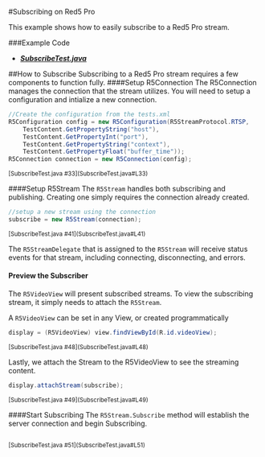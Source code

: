 #Subscribing on Red5 Pro

This example shows how to easily subscribe to a Red5 Pro stream.

###Example Code

- ***[SubscribeTest.java](SubscribeTest.java)***

##How to Subscribe
Subscribing to a Red5 Pro stream requires a few components to function fully.
####Setup R5Connection
The R5Connection manages the connection that the stream utilizes.  You will need to setup a configuration and intialize a new connection.

```Java
//Create the configuration from the tests.xml
R5Configuration config = new R5Configuration(R5StreamProtocol.RTSP,
	TestContent.GetPropertyString("host"),
	TestContent.GetPropertyInt("port"),
	TestContent.GetPropertyString("context"),
	TestContent.GetPropertyFloat("buffer_time"));
R5Connection connection = new R5Connection(config);
```
<sup>
[SubscribeTest.java #33](SubscribeTest.java#L33)
</sup>

####Setup R5Stream
The `R5Stream` handles both subscribing and publishing.  Creating one simply requires the connection already created.

```Java
//setup a new stream using the connection
subscribe = new R5Stream(connection);
```
<sup>
[SubscribeTest.java #41](SubscribeTest.java#L41)
</sup>

The `R5StreamDelegate` that is assigned to the `R5Stream` will receive status events for that stream, including connecting, disconnecting, and errors.


#### Preview the Subscriber
The `R5VideoView` will present subscribed streams.  To view the subscribing stream, it simply needs to attach the `R5Stream`.  

A `R5VideoView` can be set in any View, or created programmatically

```Java
display = (R5VideoView) view.findViewById(R.id.videoView);
```
<sup>
[SubscribeTest.java #48](SubscribeTest.java#L48)
</sup>

Lastly, we attach the Stream to the R5VideoView to see the streaming content.

```Java
display.attachStream(subscribe);
```
<sup>
[SubscribeTest.java #49](SubscribeTest.java#L49)
</sup>

####Start Subscribing
The `R5Stream.Subscribe` method will establish the server connection and begin Subscribing.  

```Java   subscribe.play(TestContent.GetPropertyString("stream1"));
```
<sup>
[SubscribeTest.java #51](SubscribeTest.java#L51)
</sup>
